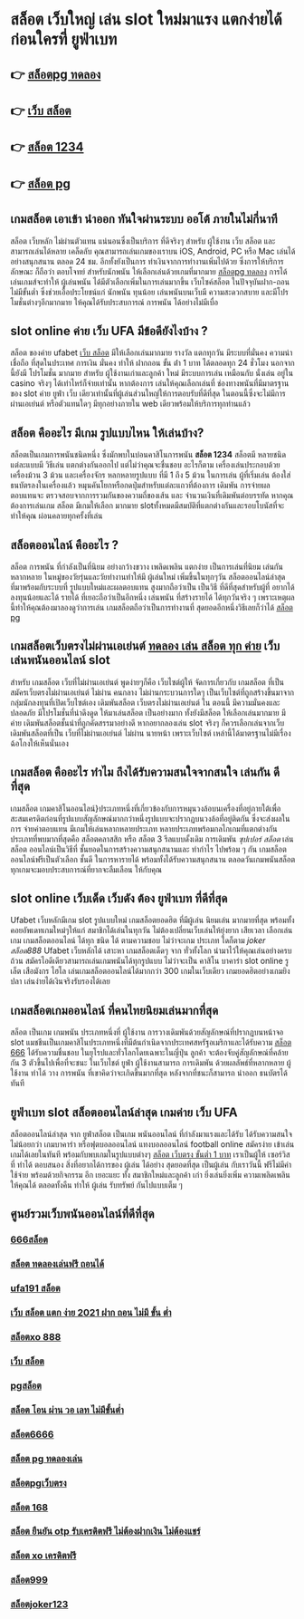 # สล็อต เว็บใหญ่ เล่น slot ใหม่มาแรง แตกง่ายได้ก่อนใครที่  ยูฟ่าเบท

## 👉 [สล็อตpg ทดลอง](https://www.gamblerape.com/demogame/)
## 👉 [เว็บ สล็อต](https://m.gamblerape.com/login?action=login)
## 👉 [สล็อต 1234](https://m.gamblerape.com/login?action=register)
## 👉 [สล็อต pg](https://m.gamblerape.com/login?action=register)

## เกมสล็อต  เอาเข้า  นำออก ทันใจผ่านระบบ ออโต้  ภายในไม่กี่นาที 

สล็อต เว็บหลัก ไม่ผ่านตัวแทน แน่นอนซึ่งเป็นบริการ ที่ดีจริงๆ สำหรับ ผู้ใช้งาน เว็บ สล็อต  และสามารถเล่นได้หลาย เคล็ดลับ คุณสามารถเล่นเกมของเราบน iOS, Android, PC หรือ Mac เล่นได้อย่างสนุกสนาน ตลอด 24 ชม. อีกทั้งยังเป็นการ ทำเงินจากการทำงานเพิ่มไปด้วย ซึ่งการให้บริการลักษณะ ก็ถือว่า ตอบโจทย์ สำหรับนักพนัน ให้เลือกเล่นด้วยเกมที่มากมาย [สล็อตpg ทดลอง](https://m.gamblerape.com/login?action=login) การได้เล่นเกมส์จะทำให้  ผู้เล่นพนัน  ได้มีตัวเลือกเพิ่มในการเล่นมากขึ้น  เว็บไซค์สล็อต ในปัจจุบันฝาก-ถอนไม่มีขั้นต่ำ ซึ่งช่วยเอื้อประโยชน์แก่ นักพนัน ทุนน้อย เล่นพนันบนเว็บมี ความสะดวกสบาย และมีโปรโมชั่นต่างๆอีกมากมาย ให้คุณได้รับประสบการณ์ การพนัน ได้อย่างไม่มีเบื่อ

##  slot online ค่าย เว็บ UFA มีข้อดียังไงบ้าง ?

สล็อต ของค่าย ufabet [เว็บ สล็อต](https://m.gamblerape.com/login?action=register) มีให้เลือกเล่นมากมาย  รางวัล  แตกทุกวัน มีระบบที่มั่นคง  ความน่าเชื่อถือ ที่สุดในประเทศ การเงิน มั่นคง   ทำให้ ฝากถอน ขั้น ต่ํา 1 บาท ได้ตลอดทุก 24 ชั่วโมง นอกจากนี้ยังมี โปรโมชั่น  มากมาย สำหรับ ผู้ใช้งานเก่าและลูกค้า ใหม่ มีระบบการเล่น เหมือนกับ  นั่งเล่น อยู่ใน casino  จริงๆ ได้เท่าไหร่ก็จ่ายเท่านั้น หากต้องการ เล่นให้คุณเลือกเล่นที่ ช่องทางพนันที่มีมาตรฐานของ slot ค่าย ยูฟ่า  เว็บ เดียวเท่านั้นที่ผู้เล่นส่วนใหญ่ให้การตอบรับที่ดีที่สุด ในตอนนี้ซึ่งจะไม่มีการผ่านเอเย่นต์ หรือตัวแทนใดๆ มีทุกอย่างภายใน web เดียวพร้อมให้บริการทุกท่านแล้ว


## สล็อต  คืออะไร มีเกม รูปแบบไหน ให้เล่นบ้าง?

 สล็อตเป็นเกมการพนันชนิดหนึ่ง ซึ่งมักพบในบ่อนคาสิโนการพนัน **สล็อต 1234** สล็อตมี หลายชนิด แต่ละแบบมี วิธีเล่น   แตกต่างกันออกไป แต่ไม่ว่าคุณจะชื่นชอบ อะไรก็ตาม เครื่องเล่นประกอบด้วยเครื่องม้วน 3 ม้วน และเครื่องจักร หลกหลายรูปแบบ ที่มี 1 ถึง 5 ม้วน ในการเล่น ผู้ที่เริ่มเล่น ต้องใส่ ธนบัตรลงในเครื่องแล้ว หมุนคันโยกหรือกดปุ่มสำหรับแต่ละแถวที่ต้องการ เดิมพัน การจ่ายผลตอบแทนจะ ตรวจสอบจากการรวมกันของความถี่ของเส้น และ จำนวนเงินที่เดิมพันต่อบรรทัด  หากคุณต้องการเล่นเกม สล็อต มีเกมให้เลือก มากมาย slotทั้งหมดมีสมบัติที่แตกต่างกันและรอบโบนัสที่จะทำให้คุณ ผ่อนคลายทุกครั้งที่เล่น


## สล็อตออนไลน์ คืออะไร ?

สล็อต   การพนัน ที่กำลังเป็นที่นิยม อย่างกว้างขวาง  เพลิดเพลิน  แตกง่าย  เป็นการเล่นที่นิยม เล่นกัน หลากหลาย ในหมู่ของวัยรุ่นและวัยทำงานทำให้มี ผู้เล่นใหม่ เพิ่มขึ้นในทุกๆวัน  สล็อตออนไลน์ล่าสุด ที่มาพร้อมกับระบบที่ รูปแบบใหม่และผลตอบแทน สูงมากถือว่าเป็น เป็นวิธี ที่ดีที่สุดสำหรับผู้ที่ อยากได้ ลงทุนน้อยและได้ รายได้ ที่เยอะถือว่าเป็นอีกหนึ่ง เล่นพนัน ที่สร้างรายได้ ได้ทุกวันจริง ๆ เพราะเหตุผลนี้ทำให้คุณต้องมาลองดูว่าการเล่น เกมสล็อตถือว่าเป็นการทำงานที่ สุดยอดอีกหนึ่งวิธีเลยก็ว่าได้ [สล็อต pg](https://m.gamblerape.com/login?action=login)

##  เกมสล็อตเว็บตรงไม่ผ่านเอเย่นต์    [ทดลอง เล่น สล็อต ทุก ค่าย](https://m.gamblerape.com/login?action=login) เว็บเล่นพนันออนไลน์ slot 

สำหรับ เกมสล็อต  เว็บที่ไม่ผ่านเอเย่นต์ พูดง่ายๆก็คือ เว็บไซต์ผู้ให้ จัดการเกี่ยวกับ เกมสล็อต ที่เป็น  สมัครเว็บตรงไม่ผ่านเอเย่นต์   ไม่ผ่าน คนกลาง  ไม่ผ่านกระบวนการใดๆ เป็นเว็บไซต์ที่ถูกสร้างขึ้นมาจากกลุ่มนักลงทุนที่เปิดเว็บไซต์เอง  เดิมพันสล็อต เว็บตรงไม่ผ่านเอเย่นต์  ใน ตอนนี้ มีความมั่นคงและปลอดภัย มีโปรโมชั่นที่น่าดึงดูด ให้มาเล่นสล็อต เป็นอย่างมาก ทั้งยังมีสล็อต ให้เลือกเล่นมากมาย มีค่าย เดิมพันสล็อตชั้นนำที่ถูกคัดสรรมาอย่างดี หากอยากลองเล่น slot จริงๆ ก็ควรเลือกเล่นจากเว็บ เดิมพันสล็อตที่เป็น  เว็บที่ไม่ผ่านเอเย่นต์ ไม่ผ่าน นายหน้า  เพราะเว็บไซต์ เหล่านี้ได้มาตรฐานไม่มีเรื่องฉ้อโกงให้เห็นนั่นเอง


##  เกมสล็อต คืออะไร ทำไม ถึงได้รับความสนใจจากสนใจ เล่นกัน ดีที่สุด

 เกมสล็อต เกมคาสิโนออนไลน์}ประเภทหนึ่งที่เกี่ยวข้องกับการหมุนวงล้อบนเครื่องที่อยู่ภายใต้เพื่อสะสมเครดิตก่อนที่รูปแบบสัญลักษณ์มากกว่าหนึ่งรูปแบบจะปรากฏบนวงล้อที่อยู่ติดกัน ซึ่งจะส่งผลในการ จ่ายค่าตอบแทน  มีเกมให้เล่นหลากหลายประเภท  หลายประเภทพร้อมกลไกเกมที่แตกต่างกัน ประเภทที่พบมากที่สุดคือ สล็อตคลาสสิก หรือ สล็อต 3 รีลแบบดั้งเดิม การเดิมพัน  *ซุปเปอร์ สล็อต* เล่นสล็อต ออนไลน์เป็นวิธีที่ ชั้นยอดในการสร้างความสนุกสนานและ ทำกำไร ไปพร้อม ๆ กัน เกมสล็อตออนไลน์ฟรีเป็นตัวเลือก ชั้นดี ในการหารายได้ พร้อมทั้งได้รับความสนุกสนาน ตลอดวันเกมพนันสล็อต ทุกเกมจะมอบประสบการณ์ที่ยากจะลืมเลือน ให้กับคุณ


##  slot online เว็บเด็ด เว็บดัง ต้อง  ยูฟ่าเบท ที่ดีที่สุด

 Ufabet เว็บหลักมีเกม slot รูปแบบใหม่ เกมสล็อตยอดฮิต ที่มีผู้เล่น นิยมเล่น มากมายที่สุด  พร้อมทั้งคอยอัพเดทเกมใหม่ๆให้แก่ สมาชิกได้เล่นในทุกวัน   ไม่ต้องเปลี่ยนเว็บเล่นให้ยุ่งยาก เสียเวลา เลือกเล่นเกม เกมสล็อตออนไลน์ ได้ทุก ชนิด ได้ ตามความชอบ ไม่ว่าจะเกม ประเภท ใดก็ตาม *joker สล็อต888*  Ufabet เว็บหลักได้ เสาะหา เกมสล็อตเด็ดๆ จาก ทั่วทั้งโลก นำมาไว้ให้คุณเล่นอย่างครบถ้วน  สมัครไอดีเดียวสามารถเล่นเกมพนันได้ทุกรูปแบบ ไม่ว่าจะเป็น คาสิโน บาคาร่า  slot online รูเล็ต เสือมังกร ไฮโล เล่นเกมสล็อตออนไลน์ได้มากกว่า 300 เกมในเว็บเดียว เกมยอดฮิตอย่างเกมยิงปลา เล่นง่ายได้เงินจริงรับรองได้เลย


##  เกมสล็อตเกมออนไลน์ ที่คนไทยนิยมเล่นมากที่สุด

สล็อต เป็นเกม เกมพนัน ประเภทหนึ่งที่ ผู้ใช้งาน  การวางเดิมพันด้วยสัญลักษณ์ที่ปรากฏบนหน้าจอ  slot แมชชีนเป็นเกมคาสิโนประเภทหนึ่งที่มีต้นกำเนิดจากประเทศสหรัฐอเมริกาและได้รับความ [สล็อต 666]() ได้รับความชื่นชอบ ในยุโรปและทั่วโลกโดยเฉพาะในญี่ปุ่น ลูกค้า จะต้องจับคู่สัญลักษณ์ที่คล้ายกัน 3 ตัวขึ้นไปเพื่อที่จะชนะ ในเว็บไชต์  ยูฟ่า   ผู้ใช้งานสามารถ  การเดิมพัน ด้วยผลลัพธ์ที่หลากหลาย  ผู้ใช้งาน ทำได้ วาง  การพนัน ที่เขาคิดว่าจะเกิดขึ้นมากที่สุด หลังจากที่ชนะก็สามารถ  นำออก ธนบัตรได้ทันที


## ยูฟ่าเบท slot   สล็อตออนไลน์ล่าสุด เกมค่าย เว็บ UFA

 สล็อตออนไลน์ล่าสุด จาก ยูฟ่าสล็อต  เป็นเกม พนันออนไลน์ ที่กำลังมาแรงและได้รับ ได้รับความสนใจ ไม่น้อยกว่า  เกมบาคาร่า  หรือฟุตบอลออนไลน์ แทงบอลออนไลน์ football online  สมัครง่าย เข้าเล่นเกมได้เลยในทันที พร้อมกับพบเกมในรูปแบบต่างๆ [สล็อต เว็บตรง ขั้นต่ำ 1 บาท]()  เราเป็นผู้ให้ เซอร์วิส ที่ ทำได้ ตอบสนอง  สิ่งที่อยากได้การของ ผู้เล่น ได้อย่าง สุดยอดที่สุด  เป็นผู้เล่น กับเราวันนี้ ฟรีไม่มีค่าใช้จ่าย พร้อมด้วยกิจกรรม อีก เยอะแยะ ทั้ง สมาชิกใหม่และลูกค้า เก่า ยิ่งเล่นยิ่งเพิ่ม ความเพลิดเพลิน ให้คุณได้ ตลอดทั้งคืน ทำให้ ผู้เล่น รับทรัพย์ กันไปแบบเต็ม ๆ


## ศูนย์รวมเว็บพนันออนไลน์ที่ดีที่สุด

### [666สล็อต](https://atom.io/themes/สมัคร%20สล็อตเว็บตรง%20สล็อต%20ยืนยัน%20otp%20รับเครดิตฟรี%2050%20ทดลองเล่น%20เกมสล็อต%20ใหม่ล่าสุด2022)
### [สล็อต ทดลองเล่นฟรี ถอนได้](https://atom.io/themes/สมัคร%20สล็อตเว็บตรง%20สล็อตv9%20ทดลองเล่น%20เกมสล็อต%20ใหม่ล่าสุด2022)
### [ufa191 สล็อต](https://atom.io/themes/ทดลองเล่นสล็อต%202022%20ไม่ต้องสมัคร%20สล็อต%20168%20สล็อตออนไลน์%20PGSLOT%20สล็อตฟรี%20รวมทุกเว็บดัง%20รวมทุกค่ายใหม่)
### [เว็บ สล็อต แตก ง่าย 2021 ฝาก ถอน ไม่มี ขั้น ต่ำ](https://atom.io/themes/ทดลองเล่นสล็อต%202022%20ไม่ต้องสมัคร%20สล็อต%20ฝาก%2010%20รับ%20100%20ทำยอด%20200%20สล็อตออนไลน์%20PGSLOT%20สล็อตฟรี%20รวมทุกเว็บดัง%20รวมทุกค่ายใหม่)
### [สล็อตxo 888](https://atom.io/themes/เว็บตรง%20สล็อต777%20สล็อตออนไลน์%20สล็อตPG%20ทดลองเล่นฟรี%20เล่นง่าย%20แตกไว%20รวมทุกค่ายใหม่%20อัพเดทเกมส์ใหม่2022)
### [เว็บ สล็อต](https://atom.io/themes/สมัคร%20เว็บตรง%20สล็อต%20pg%20ทดลองเล่น%20ไม่ผ่านเอเย่นต์%20สล็อตออนไลน์%20ทดลองเล่นสล็อตทุกค่าย%20ใหม่ล่าสุด2022)
### [pgสล็อต](https://atom.io/themes/เว็บตรง%20สล็อต%20777%20สล็อตออนไลน์%20สล็อตPG%20ทดลองเล่นฟรี%20เล่นง่าย%20แตกไว%20รวมทุกค่ายใหม่%20อัพเดทเกมส์ใหม่2022)
### [สล็อต โอน ผ่าน วอ เลท ไม่มีขั้นต่ำ](https://atom.io/themes/สมัคร%20สล็อตเว็บตรง%20สล็อต%20ยืนยัน%20otp%20รับ%20เครดิต%20ฟรี%20100%20สล็อตออนไลน์%20ทดลองเล่น%20เกมสล็อตที่ดีที่สุด%20ใหม่ล่าสุด2022)
### [สล็อต6666](https://atom.io/themes/ทดลองเล่นสล็อต%202022%20ไม่ต้องสมัคร%20เข้า%20สู่ระบบ%20สล็อต%20666%20สล็อตออนไลน์%20PGSLOT%20ทดลองเล่นสล็อต)
### [สล็อต pg ทดลองเล่น](https://atom.io/themes/สมัคร%20สล็อตเว็บตรง%20สล็อตjoker%20ทดลองเล่น%20เกมสล็อตที่ดีที่สุด%20ใหม่ล่าสุด2022)
### [สล็อตpgเว็บตรง](https://atom.io/themes/ทางเข้า%20เว็บตรง%20สล็อต%20ยืนยัน%20otp%20รับเครดิตฟรี100%20สล็อตออนไลน์%20สล็อตPG%20ทดลองเล่นฟรี%20เล่นง่าย%20แตกไว%20ใหม่ล่าสุด2022)
### [สล็อต 168](https://atom.io/themes/เว็บเกมสล็อตออนไลน์ทดลองเล่นฟรี%20สล็อต%20ฝาก-ถอน%20true%20wallet%202021%20สล็อตออนไลน์%20สล็อตPG%20รวมทุกค่ายใหม่%20อัพเดทเกมส์ใหม่2022)
### [สล็อต ยืนยัน otp รับเครดิตฟรี ไม่ต้องฝากเงิน ไม่ต้องแชร์](https://atom.io/themes/เว็บเกมสล็อตออนไลน์ทดลองเล่นฟรี%20สล็อต%20mgm99%20สล็อตออนไลน์%20สล็อตPG%20รวมทุกค่ายใหม่%20อัพเดทเกมส์ใหม่2022)
### [สล็อต xo เครดิตฟรี](https://atom.io/themes/สมัคร%20เว็บตรง%20ซุปเปอร์%20สล็อต%20ไม่ผ่านเอเย่นต์%20สล็อตออนไลน์%20ทดลองเล่นสล็อตทุกค่าย%20ใหม่ล่าสุด2022)
### [สล็อต999](https://atom.io/themes/เว็บเกมทดลองเล่นสล็อตฟรี%20สล็อต%20xo%20ฝาก-ถอน%20ไม่มี%20ขั้น%20ต่ํา%20สล็อตออนไลน์%20สล็อตPG%20รวมทุกค่ายใหม่%20อัพเดทเกมส์ใหม่2022)
### [สล็อตjoker123](https://atom.io/themes/ทางเข้า%20สล็อต%20เว็บตรง%20สล็อต%20ยืนยัน%20otp%20รับ%20เครดิต%20ฟรี%20100%20ทดลองเล่น%20เกมสล็อต%20ใหม่ล่าสุด2022)